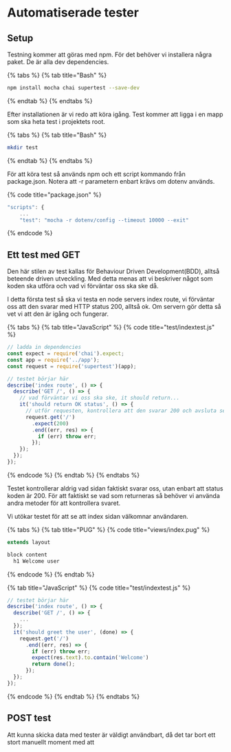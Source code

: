 # Automatiserade tester

## Setup

Testning kommer att göras med npm. För det behöver vi installera några paket. De är alla dev dependencies.

{% tabs %}
{% tab title="Bash" %}
```bash
npm install mocha chai supertest --save-dev
```
{% endtab %}
{% endtabs %}

Efter installationen är vi redo att köra igång. Test kommer att ligga i en mapp som ska heta test i projektets root.

{% tabs %}
{% tab title="Bash" %}
```bash
mkdir test
```
{% endtab %}
{% endtabs %}

För att köra test så används npm och ett script kommando från package.json. Notera att -r parametern enbart krävs om dotenv används.

{% code title="package.json" %}
```javascript
"scripts": {
    ...
    "test": "mocha -r dotenv/config --timeout 10000 --exit"
```
{% endcode %}

## Ett test med GET

Den här stilen av test kallas för Behaviour Driven Development\(BDD\), alltså beteende driven utveckling. Med detta menas att vi beskriver något som koden ska utföra och vad vi förväntar oss ska ske då.

I detta första test så ska vi testa en node servers index route, vi förväntar oss att den svarar med HTTP status 200, alltså ok. Om servern gör detta så vet vi att den är igång och fungerar.

{% tabs %}
{% tab title="JavaScript" %}
{% code title="test/indextest.js" %}
```javascript
// ladda in dependencies
const expect = require('chai').expect;
const app = require('../app');
const request = require('supertest')(app);

// testet börjar här
describe('index route', () => {
  describe('GET /', () => {
    // vad förväntar vi oss ska ske, it should return...
    it('should return OK status', () => {
      // utför requesten, kontrollera att den svarar 200 och avsluta sedan testet
      request.get('/')
        .expect(200)
        .end((err, res) => {
          if (err) throw err;
        });
    });
  });
});
```
{% endcode %}
{% endtab %}
{% endtabs %}

Testet kontrollerar aldrig vad sidan faktiskt svarar oss, utan enbart att status koden är 200. För att faktiskt se vad som returneras så behöver vi använda andra metoder för att kontrollera svaret.

Vi utökar testet för att se att index sidan välkomnar användaren.

{% tabs %}
{% tab title="PUG" %}
{% code title="views/index.pug" %}
```javascript
extends layout

block content
  h1 Welcome user
```
{% endcode %}
{% endtab %}

{% tab title="JavaScript" %}
{% code title="test/indextest.js" %}
```javascript
// testet börjar här
describe('index route', () => {
  describe('GET /', () => {
    ...
  });
  it('should greet the user', (done) => {
    request.get('/')
      .end((err, res) => {
        if (err) throw err;
        expect(res.text).to.contain('Welcome')
        return done();
      });
  });
});
```
{% endcode %}
{% endtab %}
{% endtabs %}

## POST test

Att kunna skicka data med tester är väldigt användbart, då det tar bort ett stort manuellt moment med att 

